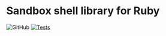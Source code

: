 # Sandbox shell library for Ruby

![GitHub](https://img.shields.io/github/license/animotto/sandbox-ruby)
[![Tests](https://github.com/animotto/sandbox-ruby/actions/workflows/tests.yml/badge.svg)](https://github.com/animotto/sandbox-ruby/actions/workflows/tests.yml)
